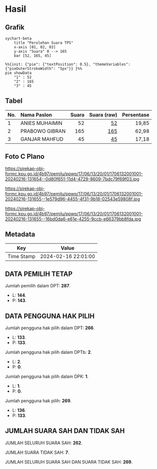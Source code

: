 # Hasil

## Grafik

```mermaid
xychart-beta
    title "Perolehan Suara TPS"
    x-axis [01, 02, 03]
    y-axis "Suara" 0 --> 165
    bar [52, 165, 45]
```

```mermaid
%%{init: {"pie": {"textPosition": 0.5}, "themeVariables": {"pieOuterStrokeWidth": "5px"}} }%%
pie showData
    "1" : 52
    "2" : 165
    "3" : 45
```

## Tabel

| No. | Nama Paslon    | Suara | Suara (raw) | Persentase |
|:--- |:-------------- | -----:| -----------:| ----------:|
| 1   | ANIES MUHAIMIN | 52    | [52][p-1]   | 19,85      |
| 2   | PRABOWO GIBRAN | 165   | [165][p-2]  | 62,98      |
| 3   | GANJAR MAHFUD  | 45    | [45][p-3]   | 17,18      |


[p-1]: https://github.com/gigit-pemilu/pemilu-2024-17-bengkulu/blob/main/pilpres/hitung-suara/sub/17-bengkulu/sub/06-muko-muko/sub/13-air-majunto/sub/2001-pondok-makmur/sub/001-tps/sub/paslon-1.txt
[p-2]: https://github.com/gigit-pemilu/pemilu-2024-17-bengkulu/blob/main/pilpres/hitung-suara/sub/17-bengkulu/sub/06-muko-muko/sub/13-air-majunto/sub/2001-pondok-makmur/sub/001-tps/sub/paslon-2.txt
[p-3]: https://github.com/gigit-pemilu/pemilu-2024-17-bengkulu/blob/main/pilpres/hitung-suara/sub/17-bengkulu/sub/06-muko-muko/sub/13-air-majunto/sub/2001-pondok-makmur/sub/001-tps/sub/paslon-3.txt

## Foto C Plano

https://sirekap-obj-formc.kpu.go.id/4b97/pemilu/ppwp/17/06/13/20/01/1706132001001-20240216-131654--0d80f651-11d4-4729-8609-7bdc79f69f03.jpg

https://sirekap-obj-formc.kpu.go.id/4b97/pemilu/ppwp/17/06/13/20/01/1706132001001-20240216-131655--1e579d96-4455-4f31-9b18-02543e59808f.jpg

https://sirekap-obj-formc.kpu.go.id/4b97/pemilu/ppwp/17/06/13/20/01/1706132001001-20240216-131655--16bd0da6-e61e-4255-9ccb-e66379bb8fda.jpg


## Metadata

| Key        | Value               |
| ---------- | ------------------- |
| Time Stamp | 2024-02-16 22:01:00 |


## DATA PEMILIH TETAP

Jumlah pemilih dalam DPT: **287**.
 * L: **144**.
 * P: **143**.

## DATA PENGGUNA HAK PILIH

Jumlah pengguna hak pilih dalam DPT: **266**.
 * L: **133**.
 * P: **133**.

Jumlah pengguna hak pilih dalam DPTb: **2**.
 * L: **2**.
 * P: **0**.

Jumlah pengguna hak pilih dalam DPK: **1**.
 * L: **1**.
 * P: **0**.

Jumlah pengguna hak pilih: **269**.
 * L: **136**.
 * P: **133**.

## JUMLAH SUARA SAH DAN TIDAK SAH

JUMLAH SELURUH SUARA SAH: **262**.

JUMLAH SUARA TIDAK SAH: **7**.

JUMLAH SELURUH SUARA SAH DAN SUARA TIDAK SAH: **269**.


